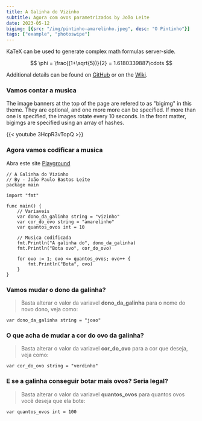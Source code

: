 ```yaml
---
title: A Galinha do Vizinho
subtitle: Agora com ovos parametrizados by João Leite
date: 2023-05-12
bigimg: [{src: "/img/pintinho-amarelinho.jpeg", desc: "O Pintinho"}]
tags: ["example", "photoswipe"]
---
```


KaTeX can be used to generate complex math formulas server-side. 

$$
\phi = \frac{(1+\sqrt{5})}{2} = 1.6180339887\cdots
$$

Additional details can be found on [GitHub](https://github.com/Khan/KaTeX) or on the [Wiki](http://tiddlywiki.com/plugins/tiddlywiki/katex/).
<!--more-->

### Vamos contar a musica 

The image banners at the top of the page are refered to as "bigimg" in this theme. They are optional, and one more more can be specified. If more than one is specified, the images rotate every 10 seconds. In the front matter, bigimgs are specified using an array of hashes.

{{< youtube 3HcpR3vTopQ >}}

### Agora vamos codificar a musica 

Abra este site [Playground](https://go.dev/play/)

```golang
// A Galinha do Vizinho
// By - João Paulo Bastos Leite
package main
 
import "fmt"
 
func main() {
    // Variaveis 
    var dono_da_galinha string = "vizinho"
    var cor_do_ovo string = "amarelinho"
    var quantos_ovos int = 10
 
    // Musica codificada
    fmt.Println("A galinha do", dono_da_galinha)
    fmt.Println("Bota ovo", cor_do_ovo)
 
    for ovo := 1; ovo <= quantos_ovos; ovo++ {
        fmt.Println("Bota", ovo)
    }
}
```

### Vamos mudar o dono da galinha? 
> Basta alterar o valor da variavel **dono_da_galinha** para o nome do novo dono, veja como:
```golang
var dono_da_galinha string = "joao"
```


### O que acha de mudar a cor do ovo da galinha?
> Basta alterar o valor da variavel **cor_do_ovo** para a cor que deseja, veja como:
```golang
var cor_do_ovo string = "verdinho"
```

### E se a galinha conseguir botar mais ovos? Seria legal?
> Basta alterar o valor da variavel **quantos_ovos** para quantos ovos você deseja que ela bote:
```golang
var quantos_ovos int = 100
```